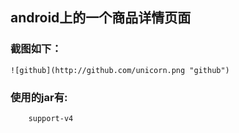 android上的一个商品详情页面
-----------------------------------

### 截图如下：
	![github](http://github.com/unicorn.png "github")  
### 使用的jar有:
		support-v4

